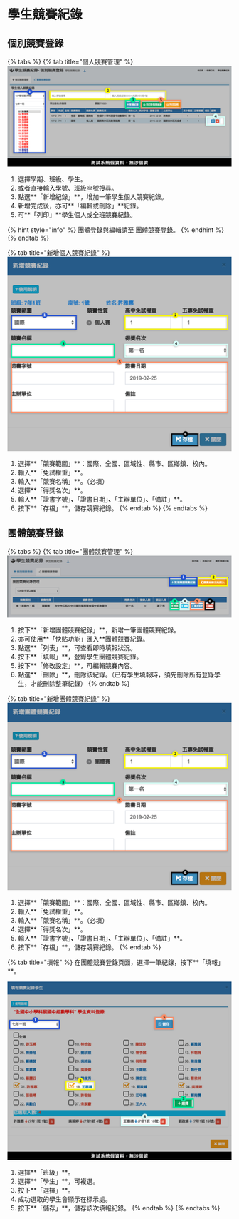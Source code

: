 # 學生競賽紀錄

## 個別競賽登錄

{% tabs %}
{% tab title="個人競賽管理" %}
![](../.gitbook/assets/individual.png)

1. 選擇學期、班級、學生。
2. 或者直接輸入學號、班級座號搜尋。
3. 點選**「新增紀錄」**，增加一筆學生個人競賽紀錄。
4. 新增完成後，亦可**「編輯或刪除」**紀錄。
5. 可**「列印」**學生個人或全班競賽紀錄。

{% hint style="info" %}
團體登錄與編輯請至 [團體競賽登錄](sheng.md#tuan-ti-jing-sai-deng-lu)。
{% endhint %}
{% endtab %}

{% tab title="新增個人競賽紀錄" %}
![](../.gitbook/assets/individual2.png)

1. 選擇**「競賽範圍」**：國際、全國、區域性、縣市、區鄉鎮、校內。
2. 輸入**「免試權重」**。
3. 輸入**「競賽名稱」**。（必填）
4. 選擇**「得獎名次」**。
5. 輸入**「證書字號」**、**「證書日期」**、**「主辦單位」**、**「備註」**。
6. 按下**「存檔」**，儲存競賽紀錄。
{% endtab %}
{% endtabs %}

## 團體競賽登錄

{% tabs %}
{% tab title="團體競賽管理" %}
![](<../.gitbook/assets/group-input (1).png>)

1. 按下**「新增團體競賽紀錄」**，新增一筆團體競賽紀錄。
2. 亦可使用**「快貼功能」匯入**團體競賽紀錄。
3. 點選**「列表」**，可查看即時填報狀況。
4. 按下**「填報」**，登錄學生團體競賽紀錄。
5. 按下**「修改設定」**，可編輯競賽內容。
6. 點選**「刪除」**，刪除該紀錄。（已有學生填報時，須先刪除所有登錄學生，才能刪除整筆紀錄）
{% endtab %}

{% tab title="新增團體競賽紀錄" %}
![](../.gitbook/assets/group-input3.png)

1. 選擇**「競賽範圍」**：國際、全國、區域性、縣市、區鄉鎮、校內。
2. 輸入**「免試權重」**。
3. 輸入**「競賽名稱」**。（必填）
4. 選擇**「得獎名次」**。
5. 輸入**「證書字號」**、**「證書日期」**、**「主辦單位」**、**「備註」**。
6. 按下**「存檔」**，儲存競賽紀錄。
{% endtab %}

{% tab title="填報" %}
在團體競賽登錄頁面，選擇一筆紀錄，按下**「填報」**。

![](../.gitbook/assets/group-input2.png)

1. 選擇**「班級」**。
2. 選擇**「學生」**，可複選。
3. 按下**「選擇」**。
4. 成功選取的學生會顯示在標示處。
5. 按下**「儲存」**，儲存該次填報紀錄。
{% endtab %}
{% endtabs %}
